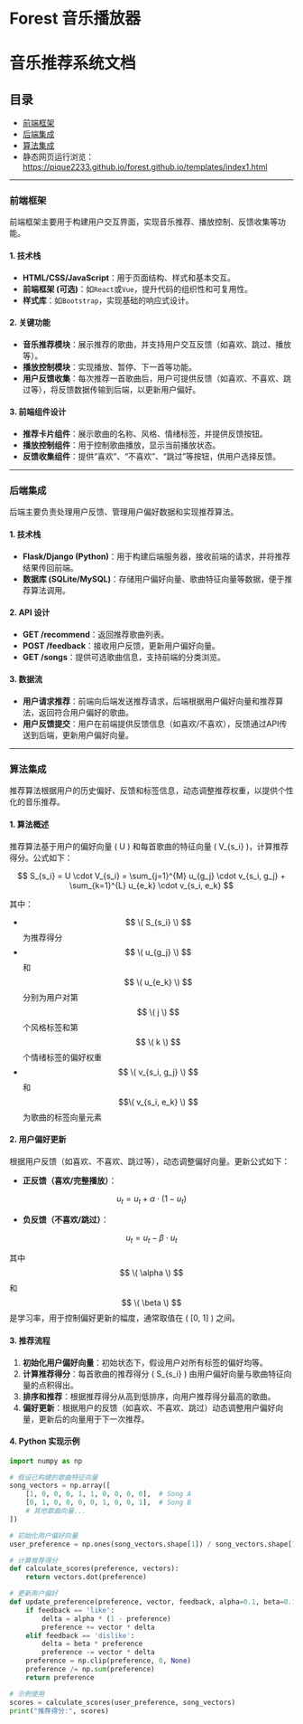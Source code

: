 # Forest 音乐播放器
# 音乐推荐系统文档

## 目录
- [前端框架](#前端框架)
- [后端集成](#后端集成)
- [算法集成](#算法集成)
- 静态网页运行浏览：https://pique2233.github.io/forest.github.io/templates/index1.html

---

### 前端框架

前端框架主要用于构建用户交互界面，实现音乐推荐、播放控制、反馈收集等功能。

#### 1. 技术栈

- **HTML/CSS/JavaScript**：用于页面结构、样式和基本交互。
- **前端框架 (可选)**：如`React`或`Vue`，提升代码的组织性和可复用性。
- **样式库**：如`Bootstrap`，实现基础的响应式设计。

#### 2. 关键功能

- **音乐推荐模块**：展示推荐的歌曲，并支持用户交互反馈（如喜欢、跳过、播放等）。
- **播放控制模块**：实现播放、暂停、下一首等功能。
- **用户反馈收集**：每次推荐一首歌曲后，用户可提供反馈（如喜欢、不喜欢、跳过等），将反馈数据传输到后端，以更新用户偏好。

#### 3. 前端组件设计

- **推荐卡片组件**：展示歌曲的名称、风格、情绪标签，并提供反馈按钮。
- **播放控制组件**：用于控制歌曲播放，显示当前播放状态。
- **反馈收集组件**：提供“喜欢”、“不喜欢”、“跳过”等按钮，供用户选择反馈。

---

### 后端集成

后端主要负责处理用户反馈、管理用户偏好数据和实现推荐算法。

#### 1. 技术栈

- **Flask/Django (Python)**：用于构建后端服务器，接收前端的请求，并将推荐结果传回前端。
- **数据库 (SQLite/MySQL)**：存储用户偏好向量、歌曲特征向量等数据，便于推荐算法调用。

#### 2. API 设计

- **GET /recommend**：返回推荐歌曲列表。
- **POST /feedback**：接收用户反馈，更新用户偏好向量。
- **GET /songs**：提供可选歌曲信息，支持前端的分类浏览。

#### 3. 数据流

- **用户请求推荐**：前端向后端发送推荐请求，后端根据用户偏好向量和推荐算法，返回符合用户偏好的歌曲。
- **用户反馈提交**：用户在前端提供反馈信息（如喜欢/不喜欢），反馈通过API传送到后端，更新用户偏好向量。

---

### 算法集成

推荐算法根据用户的历史偏好、反馈和标签信息，动态调整推荐权重，以提供个性化的音乐推荐。

#### 1. 算法概述

推荐算法基于用户的偏好向量 \( U \) 和每首歌曲的特征向量 \( V_{s_i} \)，计算推荐得分。公式如下：

$$
S_{s_i} = U \cdot V_{s_i} = \sum_{j=1}^{M} u_{g_j} \cdot v_{s_i, g_j} + \sum_{k=1}^{L} u_{e_k} \cdot v_{s_i, e_k}
$$

其中：
-  $$ \( S_{s_i} \)  $$ 为推荐得分
-  $$ \( u_{g_j} \)  $$ 和  $$ \( u_{e_k} \)  $$ 分别为用户对第  $$ \( j \)  $$ 个风格标签和第  $$ \( k \)  $$ 个情绪标签的偏好权重
-  $$ \( v_{s_i, g_j} \)  $$ 和   $$\( v_{s_i, e_k} \)  $$ 为歌曲的标签向量元素

#### 2. 用户偏好更新

根据用户反馈（如喜欢、不喜欢、跳过等），动态调整偏好向量。更新公式如下：

- **正反馈（喜欢/完整播放）**：
 
 $$ u_{t} = u_{t} + \alpha \cdot (1 - u_{t})  $$

- **负反馈（不喜欢/跳过）**：
 
 $$  u_{t} = u_{t} - \beta \cdot u_{t}  $$


其中  $$ \( \alpha \)  $$ 和   $$ \( \beta \)   $$是学习率，用于控制偏好更新的幅度，通常取值在 \( [0, 1] \) 之间。

#### 3. 推荐流程

1. **初始化用户偏好向量**：初始状态下，假设用户对所有标签的偏好均等。
2. **计算推荐得分**：每首歌曲的推荐得分 \( S_{s_i} \) 由用户偏好向量与歌曲特征向量的点积得出。
3. **排序和推荐**：根据推荐得分从高到低排序，向用户推荐得分最高的歌曲。
4. **偏好更新**：根据用户的反馈（如喜欢、不喜欢、跳过）动态调整用户偏好向量，更新后的向量用于下一次推荐。

#### 4. Python 实现示例

```python
import numpy as np

# 假设已构建的歌曲特征向量
song_vectors = np.array([
    [1, 0, 0, 0, 1, 1, 0, 0, 0, 0],  # Song A
    [0, 1, 0, 0, 0, 0, 1, 0, 0, 1],  # Song B
    # 其他歌曲向量...
])

# 初始化用户偏好向量
user_preference = np.ones(song_vectors.shape[1]) / song_vectors.shape[1]

# 计算推荐得分
def calculate_scores(preference, vectors):
    return vectors.dot(preference)

# 更新用户偏好
def update_preference(preference, vector, feedback, alpha=0.1, beta=0.1):
    if feedback == 'like':
        delta = alpha * (1 - preference)
        preference += vector * delta
    elif feedback == 'dislike':
        delta = beta * preference
        preference -= vector * delta
    preference = np.clip(preference, 0, None)
    preference /= np.sum(preference)
    return preference

# 示例使用
scores = calculate_scores(user_preference, song_vectors)
print("推荐得分:", scores)
